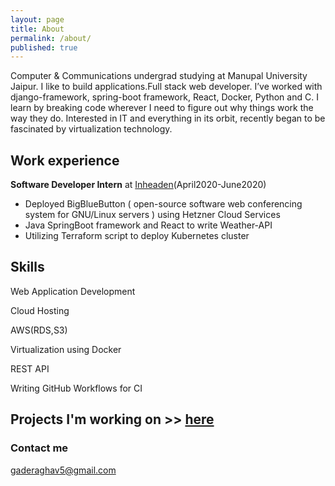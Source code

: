 ```yaml
---
layout: page
title: About
permalink: /about/
published: true
---
```

Computer & Communications undergrad studying at Manupal University Jaipur.
I like to build applications.Full stack web developer. I’ve worked with django-framework, spring-boot framework, React, Docker, Python and C.
I learn by breaking code wherever I need to figure out why things work the way they do.
Interested in IT and everything in its orbit, recently began to be fascinated by virtualization technology.

## Work experience
**Software Developer Intern** at [Inheaden](https://inheaden.io/)(April2020-June2020)


- Deployed BigBlueButton ( open-source software web conferencing system for GNU/Linux servers ) using Hetzner Cloud Services
- Java SpringBoot framework and React to write Weather-API
- Utilizing Terraform script to deploy Kubernetes cluster

## Skills
Web Application Development

Cloud Hosting

AWS(RDS,S3)

Virtualization using Docker

REST API

Writing GitHub Workflows for CI

## Projects I'm working on  >> [here](https://enhancements.herokuapp.com/projects)



### Contact me

[gaderaghav5@gmail.com](mailto:gaderaghav5@gmail.com)
